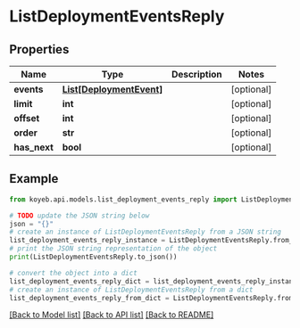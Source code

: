 # ListDeploymentEventsReply


## Properties

Name | Type | Description | Notes
------------ | ------------- | ------------- | -------------
**events** | [**List[DeploymentEvent]**](DeploymentEvent.md) |  | [optional] 
**limit** | **int** |  | [optional] 
**offset** | **int** |  | [optional] 
**order** | **str** |  | [optional] 
**has_next** | **bool** |  | [optional] 

## Example

```python
from koyeb.api.models.list_deployment_events_reply import ListDeploymentEventsReply

# TODO update the JSON string below
json = "{}"
# create an instance of ListDeploymentEventsReply from a JSON string
list_deployment_events_reply_instance = ListDeploymentEventsReply.from_json(json)
# print the JSON string representation of the object
print(ListDeploymentEventsReply.to_json())

# convert the object into a dict
list_deployment_events_reply_dict = list_deployment_events_reply_instance.to_dict()
# create an instance of ListDeploymentEventsReply from a dict
list_deployment_events_reply_from_dict = ListDeploymentEventsReply.from_dict(list_deployment_events_reply_dict)
```
[[Back to Model list]](../README.md#documentation-for-models) [[Back to API list]](../README.md#documentation-for-api-endpoints) [[Back to README]](../README.md)


